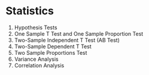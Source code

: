 # Statistics
1. Hypothesis Tests
2. One Sample T Test and One Sample Proportion Test
3. Two-Sample Independent T Test (AB Test)
4. Two-Sample Dependent T Test
5. Two Sample Proportions Test
6. Variance Analysis
7. Correlation Analysis
